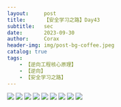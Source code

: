 ```yaml
---
layout:     post
title:      【安全学习之路】Day43
subtitle:   sec
date:       2023-09-30
author:     Corax
header-img: img/post-bg-coffee.jpeg
catalog: true
tags:
    - 【逆向工程核心原理】
    - 【逆向】
    - 【安全学习之路】
---
```


![](https://typora-1321221957.cos.ap-shanghai.myqcloud.com/image1/202311021113034.png)
![](https://typora-1321221957.cos.ap-shanghai.myqcloud.com/image1/202311021113035.png)
![](https://typora-1321221957.cos.ap-shanghai.myqcloud.com/image1/202311021113036.png)
![](https://typora-1321221957.cos.ap-shanghai.myqcloud.com/image1/202311021113037.png)
![](https://typora-1321221957.cos.ap-shanghai.myqcloud.com/image1/202311021113038.png)
![](https://typora-1321221957.cos.ap-shanghai.myqcloud.com/image1/202311021113039.png)
![](https://typora-1321221957.cos.ap-shanghai.myqcloud.com/image1/202311021113040.png)
![](https://typora-1321221957.cos.ap-shanghai.myqcloud.com/image1/202311021113041.png)
![](https://typora-1321221957.cos.ap-shanghai.myqcloud.com/image1/202311021113042.png)
